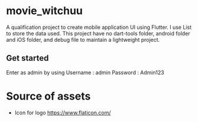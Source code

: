 # movie_witchuu

A qualification project to create mobile application UI using Flutter. I use List to store the data used. This project have no dart-tools folder, android folder and iOS folder, and debug file to maintain a lightweight project.

## Get started
Enter as admin by using
    Username : admin
    Password : Admin123
    
# Source of assets
- Icon for logo https://www.flaticon.com/
